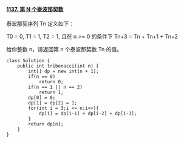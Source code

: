#### [1137. 第 N 个泰波那契数](https://leetcode.cn/problems/n-th-tribonacci-number/)

泰波那契序列 Tn 定义如下： 

T0 = 0, T1 = 1, T2 = 1, 且在 n >= 0 的条件下 Tn+3 = Tn + Tn+1 + Tn+2

给你整数 n，请返回第 n 个泰波那契数 Tn 的值。

```
class Solution {
    public int tribonacci(int n) {
        int[] dp = new int[n + 1];
        if(n == 0)
            return 0;
        if(n == 1 || n == 2)
            return 1;
        dp[0] = 0;   
        dp[1] = dp[2] = 1;
        for(int i = 3;i <= n;i++){
            dp[i] = dp[i-1] + dp[i-2] + dp[i-3];
        }
        return dp[n];
    }
}
```

